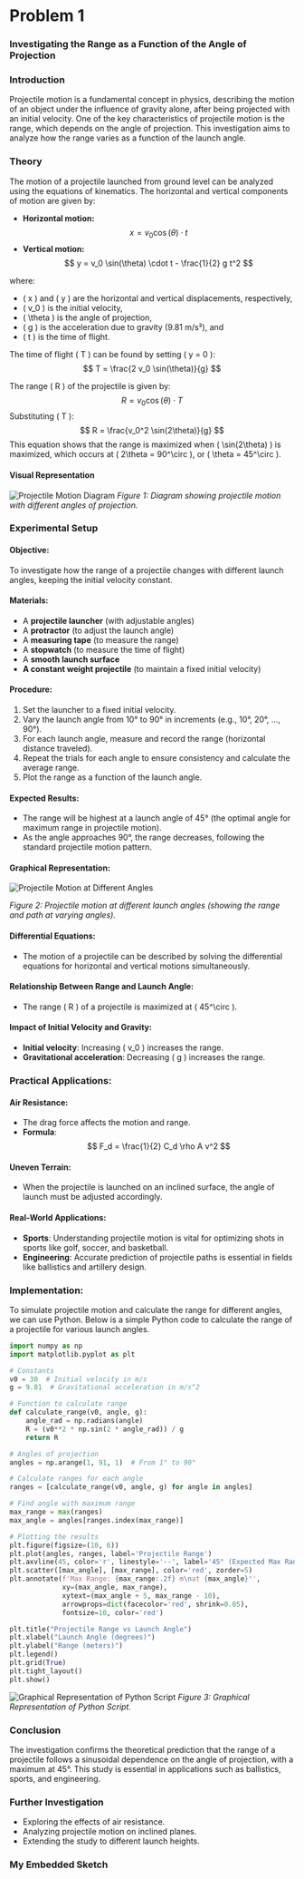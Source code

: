 # Problem 1
### Investigating the Range as a Function of the Angle of Projection

### Introduction
Projectile motion is a fundamental concept in physics, describing the motion of an object under the influence of gravity alone, after being projected with an initial velocity. One of the key characteristics of projectile motion is the range, which depends on the angle of projection. This investigation aims to analyze how the range varies as a function of the launch angle.

### Theory
The motion of a projectile launched from ground level can be analyzed using the equations of kinematics. The horizontal and vertical components of motion are given by:

- **Horizontal motion:**
  $$
  x = v_0 \cos(\theta) \cdot t
  $$
- **Vertical motion:**
  $$
  y = v_0 \sin(\theta) \cdot t - \frac{1}{2} g t^2
  $$

where:
- \( x \) and \( y \) are the horizontal and vertical displacements, respectively,
- \( v_0 \) is the initial velocity,
- \( \theta \) is the angle of projection,
- \( g \) is the acceleration due to gravity (9.81 m/s²), and
- \( t \) is the time of flight.

The time of flight \( T \) can be found by setting \( y = 0 \):
  $$
  T = \frac{2 v_0 \sin(\theta)}{g}
  $$

The range \( R \) of the projectile is given by:
  $$
  R = v_0 \cos(\theta) \cdot T
  $$
Substituting \( T \):
  $$
  R = \frac{v_0^2 \sin(2\theta)}{g}
  $$
This equation shows that the range is maximized when \( \sin(2\theta) \) is maximized, which occurs at \( 2\theta = 90^\circ \), or \( \theta = 45^\circ \).

#### **Visual Representation**
![Projectile Motion Diagram](Projectile_motion.png)
*Figure 1: Diagram showing projectile motion with different angles of projection.*


### Experimental Setup

#### **Objective:**
To investigate how the range of a projectile changes with different launch angles, keeping the initial velocity constant.

#### **Materials:**
- A **projectile launcher** (with adjustable angles)
- A **protractor** (to adjust the launch angle)
- A **measuring tape** (to measure the range)
- A **stopwatch** (to measure the time of flight)
- A **smooth launch surface**
- **A constant weight projectile** (to maintain a fixed initial velocity)

#### **Procedure:**
1. Set the launcher to a fixed initial velocity.
2. Vary the launch angle from 10° to 90° in increments (e.g., 10°, 20°, ..., 90°).
3. For each launch angle, measure and record the range (horizontal distance traveled).
4. Repeat the trials for each angle to ensure consistency and calculate the average range.
5. Plot the range as a function of the launch angle.

#### **Expected Results:**
- The range will be highest at a launch angle of 45° (the optimal angle for maximum range in projectile motion).
- As the angle approaches 90°, the range decreases, following the standard projectile motion pattern.

#### **Graphical Representation:**
![Projectile Motion at Different Angles](Ball-projectile-motion-different-angles.png)

*Figure 2: Projectile motion at different launch angles (showing the range and path at varying angles).*

#### Differential Equations:
- The motion of a projectile can be described by solving the differential equations for horizontal and vertical motions simultaneously.

#### Relationship Between Range and Launch Angle:
- The range \( R \) of a projectile is maximized at \( 45^\circ \).

#### Impact of Initial Velocity and Gravity:
- **Initial velocity**: Increasing \( v_0 \) increases the range.
- **Gravitational acceleration**: Decreasing \( g \) increases the range.

### Practical Applications:

#### Air Resistance:
- The drag force affects the motion and range.
- **Formula**:
  $$
  F_d = \frac{1}{2} C_d \rho A v^2
  $$

#### Uneven Terrain:
- When the projectile is launched on an inclined surface, the angle of launch must be adjusted accordingly.

#### Real-World Applications:
- **Sports**: Understanding projectile motion is vital for optimizing shots in sports like golf, soccer, and basketball.
- **Engineering**: Accurate prediction of projectile paths is essential in fields like ballistics and artillery design.

### Implementation:
To simulate projectile motion and calculate the range for different angles, we can use Python. Below is a simple Python code to calculate the range of a projectile for various launch angles.

```python
import numpy as np
import matplotlib.pyplot as plt

# Constants
v0 = 30  # Initial velocity in m/s
g = 9.81  # Gravitational acceleration in m/s^2

# Function to calculate range
def calculate_range(v0, angle, g):
    angle_rad = np.radians(angle)
    R = (v0**2 * np.sin(2 * angle_rad)) / g
    return R

# Angles of projection
angles = np.arange(1, 91, 1)  # From 1° to 90°

# Calculate ranges for each angle
ranges = [calculate_range(v0, angle, g) for angle in angles]

# Find angle with maximum range
max_range = max(ranges)
max_angle = angles[ranges.index(max_range)]

# Plotting the results
plt.figure(figsize=(10, 6))
plt.plot(angles, ranges, label='Projectile Range')
plt.axvline(45, color='r', linestyle='--', label='45° (Expected Max Range)')
plt.scatter([max_angle], [max_range], color='red', zorder=5)
plt.annotate(f'Max Range: {max_range:.2f} m\nat {max_angle}°',
             xy=(max_angle, max_range),
             xytext=(max_angle + 5, max_range - 10),
             arrowprops=dict(facecolor='red', shrink=0.05),
             fontsize=10, color='red')

plt.title("Projectile Range vs Launch Angle")
plt.xlabel("Launch Angle (degrees)")
plt.ylabel("Range (meters)")
plt.legend()
plt.grid(True)
plt.tight_layout()
plt.show()

```
![Graphical Representation of Python Script](image.png)
*Figure 3: Graphical Representation of Python Script.*


### Conclusion
The investigation confirms the theoretical prediction that the range of a projectile follows a sinusoidal dependence on the angle of projection, with a maximum at 45°. This study is essential in applications such as ballistics, sports, and engineering.

### Further Investigation
- Exploring the effects of air resistance.
- Analyzing projectile motion on inclined planes.
- Extending the study to different launch heights.


<h3>My Embedded Sketch</h3>
<script src="https://cdnjs.cloudflare.com/ajax/libs/p5.js/1.9.0/p5.min.js"></script>
<div id="sketch-holder"></div>

<script>
  new p5((p) => {
    p.setup = () => {
      p.createCanvas(400, 400);
      p.background(200);
    };
    p.draw = () => {
      p.fill(100);
      p.ellipse(p.mouseX, p.mouseY, 30, 30);
    };
  }, document.getElementById("sketch-holder"));
</script>
